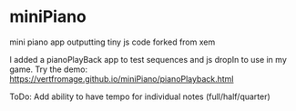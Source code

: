 # miniPiano
mini piano app outputting tiny js code forked from xem

I added a pianoPlayBack app to test sequences and js dropIn to use in my game.
Try the demo: https://vertfromage.github.io/miniPiano/pianoPlayback.html

ToDo:
Add ability to have tempo for individual notes (full/half/quarter)

